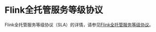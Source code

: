 # Flink全托管服务等级协议

Flink全托管服务等级协议（SLA）的详情，请参见[Flink全托管服务等级协议](https://terms.aliyun.com/legal-agreement/terms/suit_bu1_ali_cloud/suit_bu1_ali_cloud202009102038_14544.html)。

